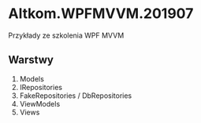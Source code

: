# Altkom.WPFMVVM.201907
Przykłady ze szkolenia WPF MVVM


## Warstwy

1. Models
2. IRepositories
3. FakeRepositories / DbRepositories
4. ViewModels
5. Views


